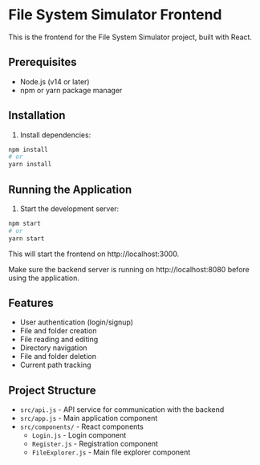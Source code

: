 # File System Simulator Frontend

This is the frontend for the File System Simulator project, built with React.

## Prerequisites

- Node.js (v14 or later)
- npm or yarn package manager

## Installation

1. Install dependencies:

```bash
npm install
# or
yarn install
```

## Running the Application

1. Start the development server:

```bash
npm start
# or
yarn start
```

This will start the frontend on http://localhost:3000.

Make sure the backend server is running on http://localhost:8080 before using the application.

## Features

- User authentication (login/signup)
- File and folder creation
- File reading and editing
- Directory navigation
- File and folder deletion
- Current path tracking

## Project Structure

- `src/api.js` - API service for communication with the backend
- `src/app.js` - Main application component
- `src/components/` - React components
  - `Login.js` - Login component
  - `Register.js` - Registration component
  - `FileExplorer.js` - Main file explorer component 
